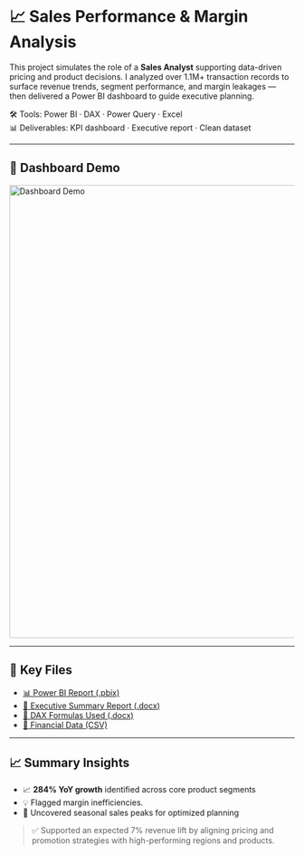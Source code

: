 # 📈 Sales Performance & Margin Analysis

This project simulates the role of a **Sales Analyst** supporting data-driven pricing and product decisions. I analyzed over 1.1M+ transaction records to surface revenue trends, segment performance, and margin leakages — then delivered a Power BI dashboard to guide executive planning.

🛠️ Tools: Power BI · DAX · Power Query · Excel  
📊 Deliverables: KPI dashboard · Executive report · Clean dataset

---

## 🎥 Dashboard Demo

<img src="https://github.com/TheintThinzarAung/Portfolio-Projects/blob/main/Sale%20Performance%20Analysis/demo.gif" alt="Dashboard Demo" width="800"/>

---

## 🔗 Key Files  
- [📊 Power BI Report (.pbix)](./Sale%20Performance%20Analysis/Sale_Report_project.pbix)  
- [📄 Executive Summary Report (.docx)](./Sale%20Performance%20Analysis/Sales%20Performance%20Executive%20Report.docx)  
- [🧮 DAX Formulas Used (.docx)](./Sale%20Performance%20Analysis/DAX%20Formula.docx)  
- [📂 Financial Data (CSV)](./Sale%20Performance%20Analysis/financial_data.csv)

---

## 📈 Summary Insights  
- 📈 **284% YoY growth** identified across core product segments  
- 💡 Flagged margin inefficiencies. 
- 📅 Uncovered seasonal sales peaks for optimized planning

> ✅ Supported an expected 7% revenue lift by aligning pricing and promotion strategies with high-performing regions and products.
